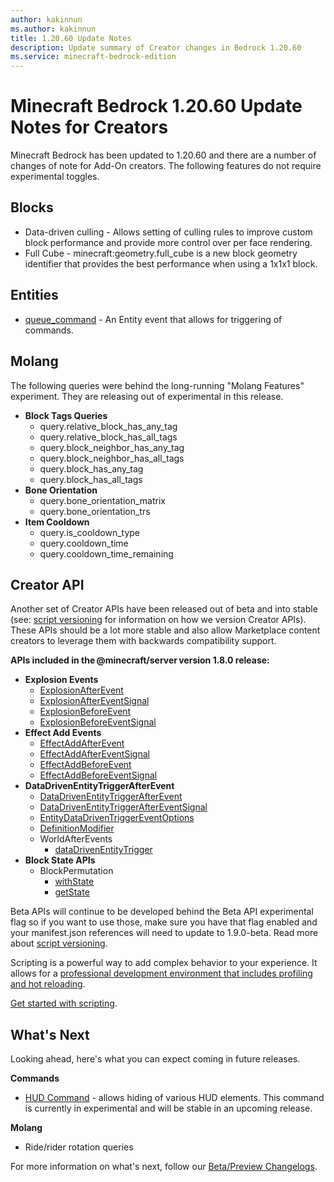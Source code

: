 ```yaml
---
author: kakinnun
ms.author: kakinnun
title: 1.20.60 Update Notes
description: Update summary of Creator changes in Bedrock 1.20.60
ms.service: minecraft-bedrock-edition
---
```

# Minecraft Bedrock 1.20.60 Update Notes for Creators

Minecraft Bedrock has been updated to 1.20.60 and there are a number of changes of note for Add-On creators. The following features do not require experimental toggles.
 
## Blocks
- Data-driven culling - Allows setting of culling rules to improve custom block performance and provide more control over per  face rendering.
- Full Cube - minecraft:geometry.full_cube is a new block geometry identifier that provides the best performance when using a 1x1x1 block.


## Entities

- [queue_command](../Reference/Content/EntityReference/Examples/EntityEvents/minecraftEvents_queue_command.md) - An Entity event that allows for triggering of commands.


## Molang

The following queries were behind the long-running "Molang Features" experiment. They are releasing out of experimental in this release.

- **Block Tags Queries**
  - query.relative_block_has_any_tag
  - query.relative_block_has_all_tags
  - query.block_neighbor_has_any_tag
  - query.block_neighbor_has_all_tags
  - query.block_has_any_tag
  - query.block_has_all_tags
- **Bone Orientation**
  - query.bone_orientation_matrix
  - query.bone_orientation_trs
- **Item Cooldown**
  - query.is_cooldown_type
  - query.cooldown_time
  - query.cooldown_time_remaining

## Creator API

Another set of Creator APIs have been released out of beta and into stable (see: [script versioning](ScriptVersioning.md) for information on how we version Creator APIs). These APIs should be a lot more stable and also allow Marketplace content creators to leverage them with backwards compatibility support.

**APIs included in the @minecraft/server version 1.8.0 release:**

- **Explosion Events**
  - [ExplosionAfterEvent](../ScriptAPI/minecraft/server/ExplosionAfterEvent.md)
  - [ExplosionAfterEventSignal](../ScriptAPI/minecraft/server/ExplosionAfterEventSignal.md)
  - [ExplosionBeforeEvent](../ScriptAPI/minecraft/server/ExplosionBeforeEvent.md)
  - [ExplosionBeforeEventSignal](../ScriptAPI/minecraft/server/ExplosionBeforeEventSignal.md)
- **Effect Add Events**
  - [EffectAddAfterEvent](../ScriptAPI/minecraft/server/EffectAddAfterEvent.md)
  - [EffectAddAfterEventSignal](../ScriptAPI/minecraft/server/EffectAddAfterEventSignal.md)
  - [EffectAddBeforeEvent](../ScriptAPI/minecraft/server/EffectAddBeforeEvent.md)
  - [EffectAddBeforeEventSignal](../ScriptAPI/minecraft/server/EffectAddBeforeEventSignal.md)
- **DataDrivenEntityTriggerAfterEvent**
  - [DataDrivenEntityTriggerAfterEvent](../ScriptAPI/minecraft/server/DataDrivenEntityTriggerAfterEvent.md)
  - [DataDrivenEntityTriggerAfterEventSignal](../ScriptAPI/minecraft/server/DataDrivenEntityTriggerAfterEventSignal.md)
  - [EntityDataDrivenTriggerEventOptions](../ScriptAPI/minecraft/server/EntityDataDrivenTriggerEventOptions.md)
  - [DefinitionModifier](../ScriptAPI/minecraft/server/DefinitionModifier.md)
  - WorldAfterEvents
    - [dataDrivenEntityTrigger](../ScriptAPI/minecraft/server/WorldAfterEvents.md#datadrivenentitytrigger)
- **Block State APIs**
  - BlockPermutation
    - [withState](../ScriptAPI/minecraft/server/BlockPermutation.md#withstate)
    - [getState](../ScriptAPI/minecraft/server/BlockPermutation.md#getstate)
    
Beta APIs will continue to be developed behind the Beta API experimental flag so if you want to use those, make sure you have that flag enabled and your manifest.json references will need to update to 1.9.0-beta. Read more about [script versioning](ScriptVersioning.md).

Scripting is a powerful way to add complex behavior to your experience. It allows for a [professional development environment that includes profiling and hot reloading](./ScriptDeveloperTools.md).

[Get started with scripting](https://aka.ms/startwithmcscript).

## What's Next

Looking ahead, here's what you can expect coming in future releases.

**Commands**
- [HUD Command](../Commands/commands/hud.md) - allows hiding of various HUD elements. This command is currently in experimental and will be stable in an upcoming release.

**Molang**
- Ride/rider rotation queries

For more information on what's next, follow our [Beta/Preview Changelogs](https://feedback.minecraft.net/hc/sections/360001185332).